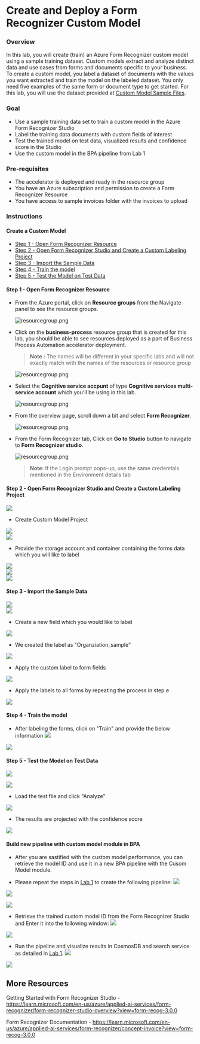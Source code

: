 # Create and Deploy a Form Recognizer Custom Model

### Overview
In this lab, you will create (train) an Azure Form Recognizer custom model using a sample training dataset. Custom models extract and analyze distinct data and use cases from forms and documents specific to your business. To create a custom model, you label a dataset of documents with the values you want extracted and train the model on the labeled dataset. You only need five examples of the same form or document type to get started. For this lab, you will use the dataset provided at [Custom Model Sample Files](/SampleInvoices/Custom%20Model%20Sample).


### Goal
* Use a sample training data set to train a custom model in the Azure Form Recognizer Studio
* Label the training data documents with custom fields of interest 
* Test the trained model on test data, visualized results and confidence score in the Studio
* Use the custom model in the BPA pipeline from Lab 1 


### Pre-requisites
* The accelerator is deployed and ready in the resource group
* You have an Azure subscription and permission to create a Form Recognizer Resource
* You have access to sample invoices folder with the invoices to upload


### Instructions

#### Create a Custom Model  
- [Step 1 - Open Form Recognizer Resource](#step-1---Open-Form-Recognizer-Resource)  
- [Step 2 - Open Form Recognizer Studio and Create a Custom Labeling Project ](#step-2---open-form-recognizer-studio-and-create-a-custom-labeling-project)  
- [Step 3 - Import the Sample Data](#step-3---import-the-sample-data)  
- [Step 4 - Train the model](#step-4---train-the-model)  
- [Step 5 - Test the Model on Test Data](#step-5---test-the-model-on-test-data)   

#### Step 1 - Open Form Recognizer Resource  

- From the Azure portal, click on **Resource groups** from the Navigate panel to see the resource groups.

   ![resourcegroup.png](https://github.com/shivashant25/sdp-workshop/blob/main/lab_instructions/images/bpas1.jpg?raw=true)  
   
- Click on the **business-process** resource group that is created for this lab, you should be able to see resources deployed as a part of Business Process Automation accelerator deployment.
    
   > **Note :** The names will be different in your specific labs and will not exactly match with the names of the resources or resource group

   ![resourcegroup.png](https://github.com/shivashant25/sdp-workshop/blob/main/lab_instructions/images/bpas5.jpg?raw=true) 
   
- Select the **Cognitive service accpunt** of type **Cognitive services multi-service account** which you'll be using in this lab. 

   ![resourcegroup.png](https://github.com/shivashant25/sdp-workshop/blob/main/lab_instructions/images/bpas8.jpg?raw=true)
   
- From the overview page, scroll down a bit and select **Form Recognizer**.

   ![resourcegroup.png](https://github.com/shivashant25/sdp-workshop/blob/main/lab_instructions/images/bpas9.jpg?raw=true)
   
- From the Form Recognizer tab, Click on **Go to Studio** button to navigate to **Form Recognizer studio**.

   ![resourcegroup.png](https://github.com/shivashant25/sdp-workshop/blob/main/lab_instructions/images/bpas10.jpg?raw=true)
   
   >**Note**: If the Login prompt pops-up, use the same credentials mentioned in the Environment details tab   

#### Step 2 - Open Form Recognizer Studio and Create a Custom Labeling Project 
 
![](images/step2b-Create-custom-labeling-project.png)  

- Create Custom Model Project  

![](images/step2c-Create-custom-labeling-project.png)  
![](images/step2d-Create-custom-labeling-project.png)  

- Provide the storage account and container containing the forms data which you will like to label  

![](images/step2e-Create-custom-labeling-project.png)  
![](images/step2f-Create-custom-labeling-project.png)  
![](images/step2g-Create-custom-labeling-project.png)  

#### Step 3 - Import the Sample Data  

![](images/step3a-import-sample-data.png)  
![](images/step3b-import-sample-data.png)  

- Create a new field which you would like to label  

![](images/step3c-import-sample-data.png)  

- We created the label as "Organziation_sample"  

![](images/step3d-import-sample-data.png)  

- Apply the custom label to form fields  

![](images/step3e-import-sample-data.png)  
- Apply the labels to all forms by repeating the process in step e  

![](images/step3f-import-sample-data.png)  

#### Step 4 - Train the model 

- After labeling the forms, click on "Train" and provide the below information
![](images/step4a-train-the-model.png)  

![](images/step4b-train-the-model.png)  

#### Step 5 - Test the Model on Test Data

![](images/step5a-test-the-model.png)  

![](images/step5b-test-the-model.png)  
- Load the test file and click "Analyze"  

![](images/step5c-test-the-model.png)  

- The results are projected with the confidence score  

![](images/step5d-test-the-model.png)  


#### Build new pipeline with custom model module in BPA  

- After you are sastified with the custom model performance, you can retrieve the model ID and use it in a new BPA pipeline with the Cusom Model module.

- Please repeat the steps in [Lab 1](/lab_instructions/lab_1.md) to create the following pipeline:
![](images/step6a-deploy-custom-model.png) 

![](images/step6b-deploy-custom-model.png) 

![](images/step6c-deploy-custom-model.png) 

- Retrieve the trained custom model ID from the Form Recognizer Studio and Enter it into the following window:
![](images/step6d-deploy-custom-model.png) 

![](images/step6e-deploy-custom-model.png) 

- Run the pipeline and visualize results in CosmosDB and search service as detailed in [Lab 1](/lab_instructions/lab_1.md).
![](images/step6f-deploy-custom-model.png) 

![](images/step6g-deploy-custom-model.png) 

## More Resources  

Getting Started with Form Recognizer Studio - https://learn.microsoft.com/en-us/azure/applied-ai-services/form-recognizer/form-recognizer-studio-overview?view=form-recog-3.0.0  

Form Recognizer Documentation - https://learn.microsoft.com/en-us/azure/applied-ai-services/form-recognizer/concept-invoice?view=form-recog-3.0.0
